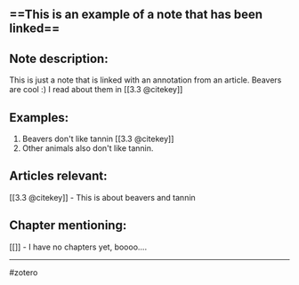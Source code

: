 ==This is an example of a note that has been linked==
---

## Note description:
This is just a note that is linked with an annotation from an article. Beavers are cool :) 
I read about them in [[3.3 @citekey]]

## Examples:
1. Beavers don't like tannin  [[3.3 @citekey]]
2. Other animals also don't like tannin.


## Articles relevant:
[[3.3 @citekey]] - This is about beavers and tannin



## Chapter mentioning:
[[]] - I have no chapters yet, boooo....


---
#zotero 